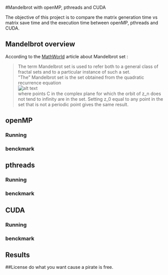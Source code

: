 #Mandelbrot with openMP, pthreads and CUDA

The objective of this project is to compare the matrix generation time vs matrix save time and the execution time between openMP, pthreads and CUDA.

## Mandelbrot overview 
According to the [MathWorld](http://mathworld.wolfram.com/MandelbrotSet.html) article about Mandelbrot set :
> The term Mandelbrot set is used to refer both to a general class of fractal sets and to a particular instance of such a set. <br/>
> "The" Mandelbrot set is the set obtained from the quadratic recurrence equation<br/>
> ![alt text](https://upload.wikimedia.org/math/5/a/d/5adf5f6cc8f7e30a1fdb1c37bbb785c3.png "Mandelbrot sequence") <br/>
> where points C in the complex plane for which the orbit of z_n does not tend to infinity are in the set. Setting z_0 equal to any point in the set that is not a periodic point gives the same result.

## openMP

### Running

### benckmark

## pthreads

### Running

### benckmark


## CUDA

### Running

### benckmark


## Results


##License
do what you want cause a pirate is free.
